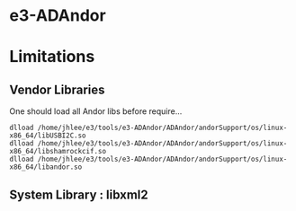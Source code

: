 e3-ADAndor
=======



# Limitations


## Vendor Libraries
One should load all Andor libs before require...

```
dlload /home/jhlee/e3/tools/e3-ADAndor/ADAndor/andorSupport/os/linux-x86_64/libUSBI2C.so
dlload /home/jhlee/e3/tools/e3-ADAndor/ADAndor/andorSupport/os/linux-x86_64/libshamrockcif.so 
dlload /home/jhlee/e3/tools/e3-ADAndor/ADAndor/andorSupport/os/linux-x86_64/libandor.so 

```

## System Library : libxml2

